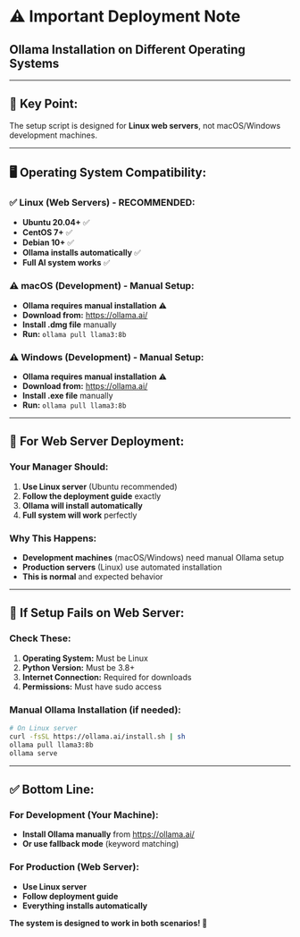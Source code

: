 # ⚠️ Important Deployment Note
## Ollama Installation on Different Operating Systems

---

## 🎯 **Key Point:**
The setup script is designed for **Linux web servers**, not macOS/Windows development machines.

---

## 🖥️ **Operating System Compatibility:**

### **✅ Linux (Web Servers) - RECOMMENDED:**
- **Ubuntu 20.04+** ✅
- **CentOS 7+** ✅
- **Debian 10+** ✅
- **Ollama installs automatically** ✅
- **Full AI system works** ✅

### **⚠️ macOS (Development) - Manual Setup:**
- **Ollama requires manual installation** ⚠️
- **Download from:** https://ollama.ai/
- **Install .dmg file** manually
- **Run:** `ollama pull llama3:8b`

### **⚠️ Windows (Development) - Manual Setup:**
- **Ollama requires manual installation** ⚠️
- **Download from:** https://ollama.ai/
- **Install .exe file** manually
- **Run:** `ollama pull llama3:8b`

---

## 🚀 **For Web Server Deployment:**

### **Your Manager Should:**
1. **Use Linux server** (Ubuntu recommended)
2. **Follow the deployment guide** exactly
3. **Ollama will install automatically**
4. **Full system will work** perfectly

### **Why This Happens:**
- **Development machines** (macOS/Windows) need manual Ollama setup
- **Production servers** (Linux) use automated installation
- **This is normal** and expected behavior

---

## 🔧 **If Setup Fails on Web Server:**

### **Check These:**
1. **Operating System:** Must be Linux
2. **Python Version:** Must be 3.8+
3. **Internet Connection:** Required for downloads
4. **Permissions:** Must have sudo access

### **Manual Ollama Installation (if needed):**
```bash
# On Linux server
curl -fsSL https://ollama.ai/install.sh | sh
ollama pull llama3:8b
ollama serve
```

---

## ✅ **Bottom Line:**

### **For Development (Your Machine):**
- **Install Ollama manually** from https://ollama.ai/
- **Or use fallback mode** (keyword matching)

### **For Production (Web Server):**
- **Use Linux server**
- **Follow deployment guide**
- **Everything installs automatically**

**The system is designed to work in both scenarios! 🚀**